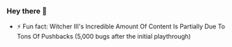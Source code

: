### Hey there 👋

<!--
**rishabhpurohit/rishabhpurohit** is a ✨ _special_ ✨ repository because its `README.md` (this file) appears on your GitHub profile.Here are some ideas to get you started:-->

<!---- 🔭 I’m currently working on c++ projects-->
<!--- 🌱 I’m currently learning dsa-->
<!--- 👯 I’m looking to collaborate on ...-->
<!--- 🤔 I’m looking for help with Algos-->
<!--- 💬 Ask me about ML & DL-->
<!-- 📫 How to reach me: -->
- ⚡ Fun fact: Witcher III's Incredible Amount Of Content Is Partially Due To Tons Of Pushbacks (5,000 bugs after the initial playthrough)

